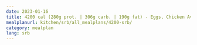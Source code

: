 ```yaml
---
date: 2023-01-16
title: 4200 cal (280g prot. | 306g carb. | 190g fat) - Eggs, Chicken Avocado Melt, Beef
mealplanurl: kitchen/srb/all_mealplans/4200-srb/
category: mealplan
lang: srb
---
```

